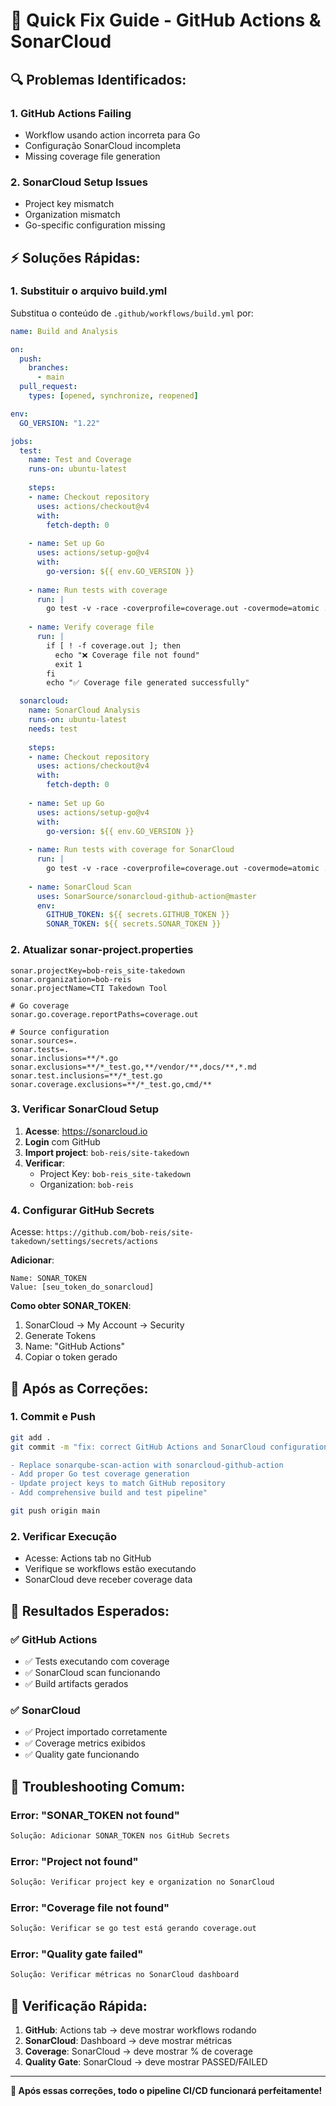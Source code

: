 # 🚨 Quick Fix Guide - GitHub Actions & SonarCloud

## 🔍 **Problemas Identificados:**

### 1. **GitHub Actions Failing**
- Workflow usando action incorreta para Go
- Configuração SonarCloud incompleta
- Missing coverage file generation

### 2. **SonarCloud Setup Issues**
- Project key mismatch
- Organization mismatch  
- Go-specific configuration missing

## ⚡ **Soluções Rápidas:**

### 1. **Substituir o arquivo build.yml**

Substitua o conteúdo de `.github/workflows/build.yml` por:

```yaml
name: Build and Analysis

on:
  push:
    branches:
      - main
  pull_request:
    types: [opened, synchronize, reopened]

env:
  GO_VERSION: "1.22"

jobs:
  test:
    name: Test and Coverage
    runs-on: ubuntu-latest
    
    steps:
    - name: Checkout repository
      uses: actions/checkout@v4
      with:
        fetch-depth: 0
    
    - name: Set up Go
      uses: actions/setup-go@v4
      with:
        go-version: ${{ env.GO_VERSION }}
    
    - name: Run tests with coverage
      run: |
        go test -v -race -coverprofile=coverage.out -covermode=atomic ./...
    
    - name: Verify coverage file
      run: |
        if [ ! -f coverage.out ]; then
          echo "❌ Coverage file not found"
          exit 1
        fi
        echo "✅ Coverage file generated successfully"

  sonarcloud:
    name: SonarCloud Analysis
    runs-on: ubuntu-latest
    needs: test
    
    steps:
    - name: Checkout repository
      uses: actions/checkout@v4
      with:
        fetch-depth: 0
    
    - name: Set up Go
      uses: actions/setup-go@v4
      with:
        go-version: ${{ env.GO_VERSION }}
    
    - name: Run tests with coverage for SonarCloud
      run: |
        go test -v -race -coverprofile=coverage.out -covermode=atomic ./...
    
    - name: SonarCloud Scan
      uses: SonarSource/sonarcloud-github-action@master
      env:
        GITHUB_TOKEN: ${{ secrets.GITHUB_TOKEN }}
        SONAR_TOKEN: ${{ secrets.SONAR_TOKEN }}
```

### 2. **Atualizar sonar-project.properties**

```properties
sonar.projectKey=bob-reis_site-takedown
sonar.organization=bob-reis
sonar.projectName=CTI Takedown Tool

# Go coverage
sonar.go.coverage.reportPaths=coverage.out

# Source configuration
sonar.sources=.
sonar.tests=.
sonar.inclusions=**/*.go
sonar.exclusions=**/*_test.go,**/vendor/**,docs/**,*.md
sonar.test.inclusions=**/*_test.go
sonar.coverage.exclusions=**/*_test.go,cmd/**
```

### 3. **Verificar SonarCloud Setup**

1. **Acesse**: https://sonarcloud.io
2. **Login** com GitHub
3. **Import project**: `bob-reis/site-takedown`
4. **Verificar**:
   - Project Key: `bob-reis_site-takedown`
   - Organization: `bob-reis`

### 4. **Configurar GitHub Secrets**

Acesse: `https://github.com/bob-reis/site-takedown/settings/secrets/actions`

**Adicionar**:
```
Name: SONAR_TOKEN
Value: [seu_token_do_sonarcloud]
```

**Como obter SONAR_TOKEN**:
1. SonarCloud → My Account → Security
2. Generate Tokens
3. Name: "GitHub Actions"
4. Copiar o token gerado

## 🔄 **Após as Correções:**

### 1. **Commit e Push**
```bash
git add .
git commit -m "fix: correct GitHub Actions and SonarCloud configuration

- Replace sonarqube-scan-action with sonarcloud-github-action
- Add proper Go test coverage generation
- Update project keys to match GitHub repository
- Add comprehensive build and test pipeline"

git push origin main
```

### 2. **Verificar Execução**
- Acesse: Actions tab no GitHub
- Verifique se workflows estão executando
- SonarCloud deve receber coverage data

## 🎯 **Resultados Esperados:**

### ✅ **GitHub Actions**
- ✅ Tests executando com coverage
- ✅ SonarCloud scan funcionando
- ✅ Build artifacts gerados

### ✅ **SonarCloud**
- ✅ Project importado corretamente
- ✅ Coverage metrics exibidos
- ✅ Quality gate funcionando

## 🐛 **Troubleshooting Comum:**

### **Error: "SONAR_TOKEN not found"**
```bash
Solução: Adicionar SONAR_TOKEN nos GitHub Secrets
```

### **Error: "Project not found"**
```bash
Solução: Verificar project key e organization no SonarCloud
```

### **Error: "Coverage file not found"**
```bash
Solução: Verificar se go test está gerando coverage.out
```

### **Error: "Quality gate failed"**
```bash
Solução: Verificar métricas no SonarCloud dashboard
```

## 📱 **Verificação Rápida:**

1. **GitHub**: Actions tab → deve mostrar workflows rodando
2. **SonarCloud**: Dashboard → deve mostrar métricas
3. **Coverage**: SonarCloud → deve mostrar % de coverage
4. **Quality Gate**: SonarCloud → deve mostrar PASSED/FAILED

---

**🚀 Após essas correções, todo o pipeline CI/CD funcionará perfeitamente!**
